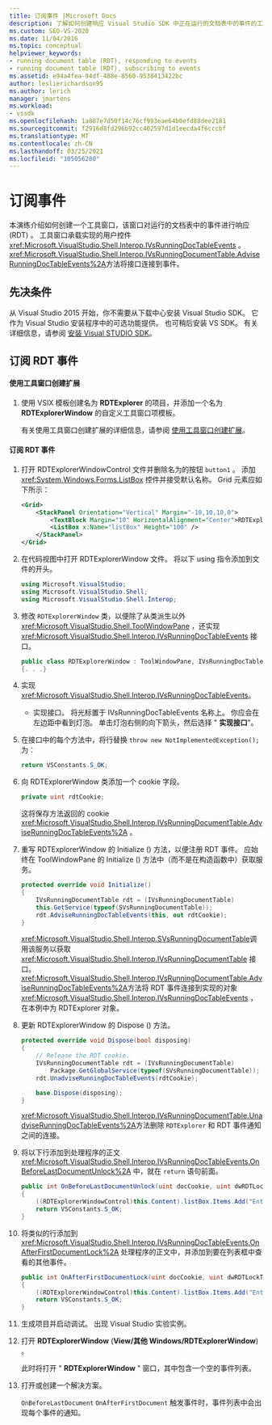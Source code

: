 ```yaml
---
title: 订阅事件 |Microsoft Docs
description: 了解如何创建响应 Visual Studio SDK 中正在运行的文档表中的事件的工具窗口。
ms.custom: SEO-VS-2020
ms.date: 11/04/2016
ms.topic: conceptual
helpviewer_keywords:
- running document table (RDT), responding to events
- running document table (RDT), subscribing to events
ms.assetid: e94a4fea-94df-488e-8560-9538413422bc
author: leslierichardson95
ms.author: lerich
manager: jmartens
ms.workload:
- vssdk
ms.openlocfilehash: 1a887e7d50f14c76cf993eae64b0efd88dee2181
ms.sourcegitcommit: f2916d8fd296b92cc402597d1d1eecda4f6cccbf
ms.translationtype: MT
ms.contentlocale: zh-CN
ms.lasthandoff: 03/25/2021
ms.locfileid: "105056280"
---
```

# <a name="subscribing-to-an-event"></a>订阅事件
本演练介绍如何创建一个工具窗口，该窗口对运行的文档表中的事件进行响应 (RDT) 。 工具窗口承载实现的用户控件 <xref:Microsoft.VisualStudio.Shell.Interop.IVsRunningDocTableEvents> 。 <xref:Microsoft.VisualStudio.Shell.Interop.IVsRunningDocumentTable.AdviseRunningDocTableEvents%2A>方法将接口连接到事件。

## <a name="prerequisites"></a>先决条件
 从 Visual Studio 2015 开始，你不需要从下载中心安装 Visual Studio SDK。 它作为 Visual Studio 安装程序中的可选功能提供。 也可稍后安装 VS SDK。 有关详细信息，请参阅 [安装 Visual STUDIO SDK](../extensibility/installing-the-visual-studio-sdk.md)。

## <a name="subscribing-to-rdt-events"></a>订阅 RDT 事件

#### <a name="to-create-an-extension-with-a-tool-window"></a>使用工具窗口创建扩展

1. 使用 VSIX 模板创建名为 **RDTExplorer** 的项目，并添加一个名为 **RDTExplorerWindow** 的自定义工具窗口项模板。

     有关使用工具窗口创建扩展的详细信息，请参阅 [使用工具窗口创建扩展](../extensibility/creating-an-extension-with-a-tool-window.md)。

#### <a name="to-subscribe-to-rdt-events"></a>订阅 RDT 事件

1. 打开 RDTExplorerWindowControl 文件并删除名为的按钮 `button1` 。 添加 <xref:System.Windows.Forms.ListBox> 控件并接受默认名称。 Grid 元素应如下所示：

    ```xml
    <Grid>
        <StackPanel Orientation="Vertical" Margin="-10,10,10,0">
            <TextBlock Margin="10" HorizontalAlignment="Center">RDTExplorerWindow</TextBlock>
            <ListBox x:Name="listBox" Height="100" />
        </StackPanel>
    </Grid>
    ```

2. 在代码视图中打开 RDTExplorerWindow 文件。 将以下 using 指令添加到文件的开头。

    ```csharp
    using Microsoft.VisualStudio;
    using Microsoft.VisualStudio.Shell;
    using Microsoft.VisualStudio.Shell.Interop;
    ```

3. 修改 `RDTExplorerWindow` 类，以便除了从类派生以外 <xref:Microsoft.VisualStudio.Shell.ToolWindowPane> ，还实现 <xref:Microsoft.VisualStudio.Shell.Interop.IVsRunningDocTableEvents> 接口。

    ```csharp
    public class RDTExplorerWindow : ToolWindowPane, IVsRunningDocTableEvents
    {. . .}
    ```

4. 实现 <xref:Microsoft.VisualStudio.Shell.Interop.IVsRunningDocTableEvents>。

    - 实现接口。 将光标置于 IVsRunningDocTableEvents 名称上。 你应会在左边距中看到灯泡。 单击灯泡右侧的向下箭头，然后选择 " **实现接口**"。

5. 在接口中的每个方法中，将行替换 `throw new NotImplementedException();` 为：

    ```csharp
    return VSConstants.S_OK;
    ```

6. 向 RDTExplorerWindow 类添加一个 cookie 字段。

    ```csharp
    private uint rdtCookie;
    ```

     这将保存方法返回的 cookie <xref:Microsoft.VisualStudio.Shell.Interop.IVsRunningDocumentTable.AdviseRunningDocTableEvents%2A> 。

7. 重写 RDTExplorerWindow 的 Initialize () 方法，以便注册 RDT 事件。 应始终在 ToolWindowPane 的 Initialize () 方法中（而不是在构造函数中）获取服务。

    ```csharp
    protected override void Initialize()
    {
        IVsRunningDocumentTable rdt = (IVsRunningDocumentTable)
        this.GetService(typeof(SVsRunningDocumentTable));
        rdt.AdviseRunningDocTableEvents(this, out rdtCookie);
    }
    ```

     <xref:Microsoft.VisualStudio.Shell.Interop.SVsRunningDocumentTable>调用该服务以获取 <xref:Microsoft.VisualStudio.Shell.Interop.IVsRunningDocumentTable> 接口。 <xref:Microsoft.VisualStudio.Shell.Interop.IVsRunningDocumentTable.AdviseRunningDocTableEvents%2A>方法将 RDT 事件连接到实现的对象 <xref:Microsoft.VisualStudio.Shell.Interop.IVsRunningDocTableEvents> ，在本例中为 RDTExplorer 对象。

8. 更新 RDTExplorerWindow 的 Dispose () 方法。

    ```csharp
    protected override void Dispose(bool disposing)
    {
        // Release the RDT cookie.
        IVsRunningDocumentTable rdt = (IVsRunningDocumentTable)
            Package.GetGlobalService(typeof(SVsRunningDocumentTable));
        rdt.UnadviseRunningDocTableEvents(rdtCookie);

        base.Dispose(disposing);
    }
    ```

     <xref:Microsoft.VisualStudio.Shell.Interop.IVsRunningDocumentTable.UnadviseRunningDocTableEvents%2A>方法删除 `RDTExplorer` 和 RDT 事件通知之间的连接。

9. 将以下行添加到处理程序的正文 <xref:Microsoft.VisualStudio.Shell.Interop.IVsRunningDocTableEvents.OnBeforeLastDocumentUnlock%2A> 中，就在 `return` 语句前面。

    ```csharp
    public int OnBeforeLastDocumentUnlock(uint docCookie, uint dwRDTLockType, uint dwReadLocksRemaining, uint dwEditLocksRemaining)
    {
        ((RDTExplorerWindowControl)this.Content).listBox.Items.Add("Entering OnBeforeLastDocumentUnlock");
        return VSConstants.S_OK;
    }
    ```

10. 将类似的行添加到 <xref:Microsoft.VisualStudio.Shell.Interop.IVsRunningDocTableEvents.OnAfterFirstDocumentLock%2A> 处理程序的正文中，并添加到要在列表框中查看的其他事件。

    ```csharp
    public int OnAfterFirstDocumentLock(uint docCookie, uint dwRDTLockType, uint dwReadLocksRemaining, uint dwEditLocksRemaining)
    {
        ((RDTExplorerWindowControl)this.Content).listBox.Items.Add("Entering OnAfterFirstDocumentLock");
        return VSConstants.S_OK;
    }
    ```

11. 生成项目并启动调试。 出现 Visual Studio 实验实例。

12. 打开 **RDTExplorerWindow** (**View/其他 Windows/RDTExplorerWindow**) 。

     此时将打开 " **RDTExplorerWindow** " 窗口，其中包含一个空的事件列表。

13. 打开或创建一个解决方案。

     `OnBeforeLastDocument` `OnAfterFirstDocument` 触发事件时，事件列表中会出现每个事件的通知。
